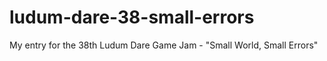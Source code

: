 # ludum-dare-38-small-errors
My entry for the 38th Ludum Dare Game Jam - "Small World, Small Errors"
